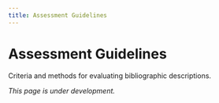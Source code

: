 ```yaml
---
title: Assessment Guidelines
---
```


# Assessment Guidelines

Criteria and methods for evaluating bibliographic descriptions.

*This page is under development.*